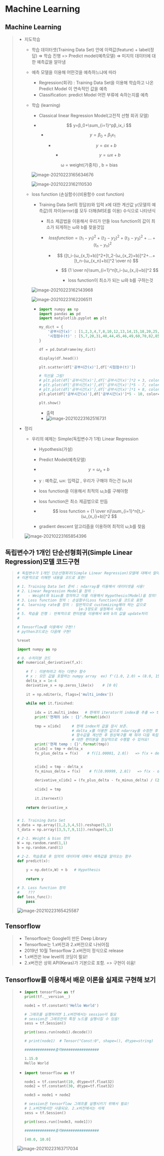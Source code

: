 # Machine Learning

## Machine Learning

> - 지도학습 
>
>   - 학습 데이터셋(Training Data Set) 안에  이력값(feature) + label(정답) => 학습 진행 => Predict model(예측모델) => 미지의 데이터에 대한 예측값을 알아냄 
>
>   - 예측 모델을 이용해 어떤것을 예측하느냐에 따라
>
>     - Regression(회귀) : Training Data Set을 이용해 학습하고 나온 Predict Model 이  연속적인 값을 예측
>     - Classification: predict Model 어떤 부류에 속하는지를 예측
>
>   - 학습 (learning)
>
>     - Classical linear Regression Model(고전적 선형 회귀 모델)
>
>     -  
>       $$
>       y=β_0+\sum_{i=1}^pβ_ix_i
>       $$
>
>       - $$
>         y=β_0+β_1x_1
>         $$
>
>         - $$
>           y=ax+b
>           $$
>
>           - $$
>             y=ωx+b
>             $$
>
>             ω = weight(가중치) , b = bias
>
>     ![image-20210223165634676](md-images/image-20210223165634676.png)
>
>     ![image-20210223162110530](md-images/image-20210223162110530.png)
>
>   - loss function (손실함수)(비용함수 cost function)
>
>     - Training Data Set의 정답(t)와 입력 x에 대한 계산값 y(모델의 예측값)의 차이(error)를 모두 더해(MSE를 이용) 수식으로 나타낸식
>
>       - 최소 제곱법을 이용해서 우리가 만들 loss function의 값이 최소가 되게하는 ω와 b를 찾을것임
>
>       - $$
>         loss function = (t_1-y_1)^2+(t_2-y_2)^2+(t_3-y_3)^2+...+(t_n-y_n)^2
>         $$
>
>         - $$
>           {[t_i-(ω_{x_1}+b)]^2+[t_2-(ω_{x_2}+b)]^2+...+[t_n-(ω_{x_n}+b)]^2 \over n}
>           $$
>
>           - $$
>             {1 \over n}\sum_{i=1}^n[t_i-(ω_{x_i}+b)]^2
>             $$
>
>             - loss function이 최소가 되는 ω와 b를 구하는것 
>
>     ![image-20210223162143968](md-images/image-20210223162143968.png)
>
>     ![image-20210223162206511](md-images/image-20210223162206511.png)
>
>     - ```python
>       import numpy as np
>       import pandas as pd
>       import matplotlib.pyplot as plt
>
>       my_dict = {
>           '공부시간(x)' : [1,2,3,4,7,8,10,12,13,14,15,18,20,25,28,30],
>           '시험점수(t)' : [5,7,20,31,40,44,45,46,49,60,70,82,85,91,97,99]
>       }
>
>       df = pd.DataFrame(my_dict)
>
>       display(df.head())
>
>       plt.scatter(df['공부시간(x)'],df['시험점수(t)'])
>
>       # 직선을 그림!
>       # plt.plot(df['공부시간(x)'],df['공부시간(x)']*2 + 3, color='r')
>       # plt.plot(df['공부시간(x)'],df['공부시간(x)']*5 - 7, color='g')
>       # plt.plot(df['공부시간(x)'],df['공부시간(x)']*1 + 8, color='b')
>       plt.plot(df['공부시간(x)'],df['공부시간(x)']*5 - 10, color='magenta')
>
>       plt.show()
>       ```
>
>       - 출력
>       - ![image-20210223162516731](md-images/image-20210223162516731.png)
>
> 
>
> 
>
> - 정리
>
>   - 우리의 예제는 Simple(독립변수가 1개) Linear Regression
>
>     - Hypothesis(가설)
>
>     - Predict Model(예측모델)
>
>     - $$
>       y=ω_x+b
>       $$
>
>     - y : 예측값,  ωx: 입력값 , 우리가 구해야 하는건 (ω,b)
>
>     - loss function을 이용해서 최적의 ω,b를 구해야함
>
>     - loss function은 최소 제곱법으로 만듬
>
>     - $$
>       loss function = {1 \over n}\sum_{i=1}^n[t_i-(ω_{x_i}+b)]^2
>       $$
>     
>     - gradient descent 알고리즘을 이용하여 최적의 ω,b를 찾음 
>   
>   ![image-20210223165854396](md-images/image-20210223165854396.png)



## 독립변수가 1개인 단순선형회귀(Simple Linear Regression)모델 코드구현

> ```python
> # 독립변수가 1개인 단순선형회귀(Simple Linear Regression)모델에 대해서 알아보는중!
> # 이론적으로 이해한 내용을 코드로 표현!
> 
> # 1. Training Data Set 준비 : ndarray를 이용해서 데이터셋을 사용!
> # 2. Linear Regression Model을 정의 : 
> #    - Weight와 bias를 정의하고 이를 이용해서 Hypothesis(Model)을 정의!
> # 3. Loss function 정의 : 손실함수(Loss function)을 코드로 표현
> # 4. learning rate를 정의 : 일반적으로 customizing해야 하는 값으로
> #                           1e-3정도로 설정해서 사용.
> # 5. 학습을 진행 : 반복적으로 편미분을 이용해서 W와 b의 값을 update처리
> #
> 
> # Tensorflow를 이용해서 구현!!
> # python코드로는 다음에 구현!
> 
> %reset
> 
> import numpy as np
> 
> # 0. 수치미분 코드
> def numerical_derivative(f,x):
>     
>     # f : 미분하려고 하는 다변수 함수
>     # x : 모든 값을 포함하는 numpy array  ex) f'(1.0, 2.0) = (8.0, 15.0)
>     delta_x = 1e-4
>     derivative_x = np.zeros_like(x)    # [0 0]
>     
>     it = np.nditer(x, flags=['multi_index'])
>     
>     while not it.finished:
>         
>         idx = it.multi_index   # 현재의 iterator의 index를 추출 => tuple형태로 나와요
>         print('현재의 idx : {}'.format(idx))        
>         
>         tmp = x[idx]     # 현재 index의 값을 잠시 보존.
>                          # delta_x를 이용한 값으로 ndarray를 수정한 후 편미분을 계산
>                          # 함수값을 계산한 후 원상복구를 해 줘야 다음 독립변수에
>                          # 대한 편미분을 정상적으로 수행할 수 있어요!
>         print('현재 temp : {}'.format(tmp))   
>         x[idx] = tmp + delta_x        
>         fx_plus_delta = f(x)    # f([1.00001, 2.0])   => f(x + delta_x)
>         
> 
>         x[idx] = tmp - delta_x
>         fx_minus_delta = f(x)    # f([0.99999, 2.0])   => f(x - delta_x)
>         
>         derivative_x[idx] = (fx_plus_delta - fx_minus_delta) / (2 * delta_x)
>         
>         x[idx] = tmp
>         
>         it.iternext()
>         
>     return derivative_x
> 
> 
> # 1. Training Data Set
> x_data = np.array([1,2,3,4,5]).reshape(5,1)
> t_data = np.array([3,5,7,9,11]).reshape(5,1)
> 
> # 2-1. Weight & bias 정의
> W = np.random.rand(1,1)
> b = np.random.rand(1)
> 
> # 2-2. 학습종료 후 임의의 데이터에 대해서 예측값을 알아오는 함수
> def predict(x):
>     
>     y = np.dot(x,W) + b   # Hypothesis
>     
>     return y
> 
> # 3. Loss function 정의
> #    ???
> def loss_func():
>     pass
> ```
>
> ![image-20210223165425587](md-images/image-20210223165425587.png)

## Tensorflow

> - Tensorflow는 Google이 만든 Deep Library
> - Tensorflow는 1.x버전과 2.x버전으로 나뉘어짐
> - 2019년 10월 Tensorflow 2.x버전이 정식으로 release
> - 1.x버전은 low level의 코딩이 필요!
> - 2.x버전은 상위 API(Keras)가 기본으로 포함. => 구현이 쉬움!



## Tensorflow를 이용해서 배운 이론을 실제로 구현해 보기

> - ```python
>   import tensorflow as tf
>   print(tf.__version__)
>   
>   node1 = tf.constant('Hello World')
>   
>   # 그래프를 실행하려면 1.x버전에서는 session이 필요
>   # session은 그래프안의 특정 노드를 실행시킬 수 있음!
>   sess = tf.Session()
>   
>   print(sess.run(node1).decode())
>   
>   # print(node1)  # Tensor("Const:0", shape=(), dtype=string)
>   
>   ##############출력#################
>   
>   1.15.0
>   Hello World
>   ```
>
> - ```python
>   import tensorflow as tf
>   
>   node1 = tf.constant(10, dtype=tf.float32)
>   node2 = tf.constant(30, dtype=tf.float32)
>   
>   node3 = node1 + node2
>   
>   # session은 tensorflow 그래프를 실행시키기 위해서 필요!
>   # 1.x버전에서만 사용되요. 2.x버전에서는 삭제
>   sess = tf.Session()
>   
>   print(sess.run([node3, node1]))
>   
>   ##############출력#################
>   
>   [40.0, 10.0]
>   ```
>
> ![image-20210223163717034](md-images/image-20210223163717034.png)





